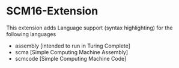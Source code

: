 # SCM16-Extension
This extension adds Language support (syntax highlighting) for the following languages
- assembly [intended to run in Turing Complete]
- scma     [Simple Computing Machine Assembly]
- scmcode  [Simple Computing Machine Code]
